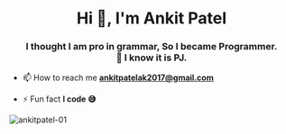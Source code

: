 <h1 align="center">Hi 👋, I'm Ankit Patel</h1>

<h3 align="center">I thought I am pro in grammar, So I became Programmer.<br>🤣 I know it is PJ.</h3>

- 📫 How to reach me **ankitpatelak2017@gmail.com**

- ⚡ Fun fact **I code 😅**

<p><img align="left" src="https://github-readme-stats.vercel.app/api/top-langs?username=ankitpatel-01&show_icons=true&locale=en&layout=compact" alt="ankitpatel-01" /></p>

